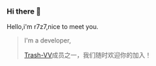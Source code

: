 ### Hi there 👋

Hello,i'm r7z7,nice to meet you.

> I'm a developer,
> 
> [Trash-VV](https://github.com/trash-vv)成员之一，我们随时欢迎你的加入！
